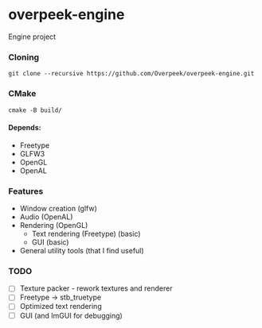 # overpeek-engine
Engine project

### Cloning
```
git clone --recursive https://github.com/Overpeek/overpeek-engine.git
```


### CMake
```
cmake -B build/
```
#### Depends:
- Freetype
- GLFW3
- OpenGL
- OpenAL

### Features
- Window creation (glfw) 
- Audio (OpenAL) 
- Rendering (OpenGL)
    - Text rendering (Freetype) (basic) 
    - GUI (basic)
- General utility tools (that I find useful) 


### TODO
- [ ] Texture packer - rework textures and renderer
- [ ] Freetype -> stb_truetype
- [ ] Optimized text rendering
- [ ] GUI (and ImGUI for debugging) 
